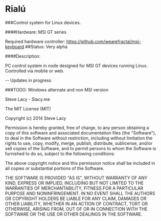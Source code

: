  Rialú
======
###Control system for Linux devices. 

####Hardware: MSI GT series

Required hardware controller: https://github.com/wearefractal/msi-keyboard
##Status: 
Very alpha

####Description:

PC control system in node designed for MSI GT devices running Linux.
Controlled via mobile or web.


-- Updates in progress

###TODO:
Windows alternate and non MSI version


Steve Lacy - Slacy.me

The MIT License (MIT)

Copyright (c) 2014 Steve Lacy

Permission is hereby granted, free of charge, to any person obtaining a copy of
this software and associated documentation files (the "Software"), to deal in
the Software without restriction, including without limitation the rights to
use, copy, modify, merge, publish, distribute, sublicense, and/or sell copies of
the Software, and to permit persons to whom the Software is furnished to do so,
subject to the following conditions:

The above copyright notice and this permission notice shall be included in all
copies or substantial portions of the Software.

THE SOFTWARE IS PROVIDED "AS IS", WITHOUT WARRANTY OF ANY KIND, EXPRESS OR
IMPLIED, INCLUDING BUT NOT LIMITED TO THE WARRANTIES OF MERCHANTABILITY, FITNESS
FOR A PARTICULAR PURPOSE AND NONINFRINGEMENT. IN NO EVENT SHALL THE AUTHORS OR
COPYRIGHT HOLDERS BE LIABLE FOR ANY CLAIM, DAMAGES OR OTHER LIABILITY, WHETHER
IN AN ACTION OF CONTRACT, TORT OR OTHERWISE, ARISING FROM, OUT OF OR IN
CONNECTION WITH THE SOFTWARE OR THE USE OR OTHER DEALINGS IN THE SOFTWARE.
